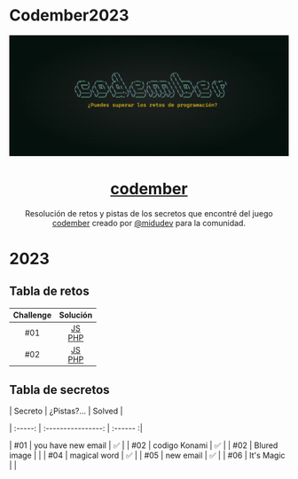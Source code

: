 # Codember2023
 
<div align="center">

![Codember](./img/codember.webp)

# [codember](https://codember.dev)

Resolución de retos y pistas de los secretos que encontré del juego [codember](https://codember.dev/) creado por [@midudev](https://github.com/midudev/) para la comunidad.

</div>

# 2023

## Tabla de retos

| Challenge |                                   Solución                                   |
| :-------: | :---------------------------------: |
|    #01    | [JS](CHALLENGE01/js/index.js) <br/>[PHP](CHALLENGE01/php/index.php)| 
|    #02    | [JS](CHALLENGE02/js/index.js) <br/>[PHP](CHALLENGE02/php/index.php)| 


## Tabla de secretos

| Secreto |   ¿Pistas?...      |  Solved  |

| :-----: | :----------------: | :------ :|

|   #01   | you have new email |  ✅     |
|   #02   | codigo Konami      |  ✅     |
|   #02   | Blured image       |          |
|   #04   | magical word       |  ✅     |
|   #05   | new email          |  ✅     |
| #06     | It's Magic         |          |

